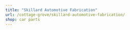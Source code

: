 ```yaml
---
title: "Skillard Automotive Fabrication"
url: /cottage-grove/skillard-automotive-fabrication/
shop: car parts
---
```

